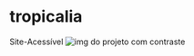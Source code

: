 # tropicalia
Site-Acessível 
<img src="img/Screenshot 2025-03-31 145803.png" alt="img do projeto com contraste">
